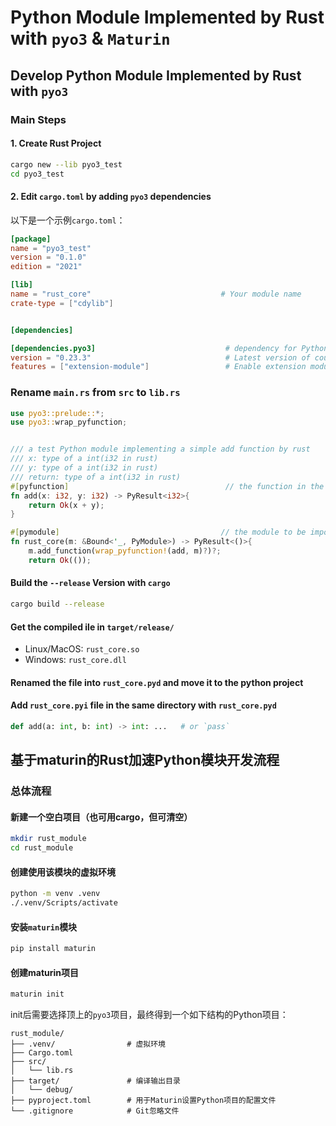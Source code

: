 # Python Module Implemented by Rust with `pyo3` & `Maturin`
## Develop Python Module Implemented by Rust with `pyo3`
### Main Steps
#### 1. Create Rust Project
```bash
cargo new --lib pyo3_test
cd pyo3_test
```
#### 2. Edit `cargo.toml` by adding `pyo3` dependencies
以下是一个示例`cargo.toml`：
```TOML
[package]
name = "pyo3_test"
version = "0.1.0"
edition = "2021"

[lib]
name = "rust_core"                             # Your module name
crate-type = ["cdylib"]


[dependencies]

[dependencies.pyo3]                             # dependency for Python bindings
version = "0.23.3"                              # Latest version of course
features = ["extension-module"]                 # Enable extension module feature
```
### Rename `main.rs` from `src` to `lib.rs`
```rust
use pyo3::prelude::*;
use pyo3::wrap_pyfunction;


/// a test Python module implementing a simple add function by rust
/// x: type of a int(i32 in rust)
/// y: type of a int(i32 in rust)
/// return: type of a int(i32 in rust)
#[pyfunction]                                   // the function in the module
fn add(x: i32, y: i32) -> PyResult<i32>{
    return Ok(x + y);
}

#[pymodule]                                    // the module to be import in python and the attributes under it need to be wrapped here 
fn rust_core(m: &Bound<'_, PyModule>) -> PyResult<()>{
    m.add_function(wrap_pyfunction!(add, m)?)?;
    return Ok(());
```
#### Build the `--release` Version with `cargo`
```bash
cargo build --release
```
#### Get the compiled ile in `target/release/`
 - Linux/MacOS: `rust_core.so`
 - Windows: `rust_core.dll`
#### Renamed the file into `rust_core.pyd` and move it to the python project
#### Add `rust_core.pyi` file in the same directory with `rust_core.pyd`
```python
def add(a: int, b: int) -> int: ...   # or `pass`
```








## 基于maturin的Rust加速Python模块开发流程
### 总体流程
#### 新建一个空白项目（也可用cargo，但可清空）
```bash
mkdir rust_module
cd rust_module
```
#### 创建使用该模块的虚拟环境
```bash
python -m venv .venv
./.venv/Scripts/activate
```
#### 安装`maturin`模块
```bash
pip install maturin
```
#### 创建maturin项目
```bash
maturin init
```
init后需要选择顶上的`pyo3`项目，最终得到一个如下结构的Python项目：
```plaintext
rust_module/
├── .venv/                # 虚拟环境
├── Cargo.toml
├── src/
│   └── lib.rs
├── target/               # 编译输出目录
│   └── debug/
├── pyproject.toml        # 用于Maturin设置Python项目的配置文件
└── .gitignore            # Git忽略文件
```
